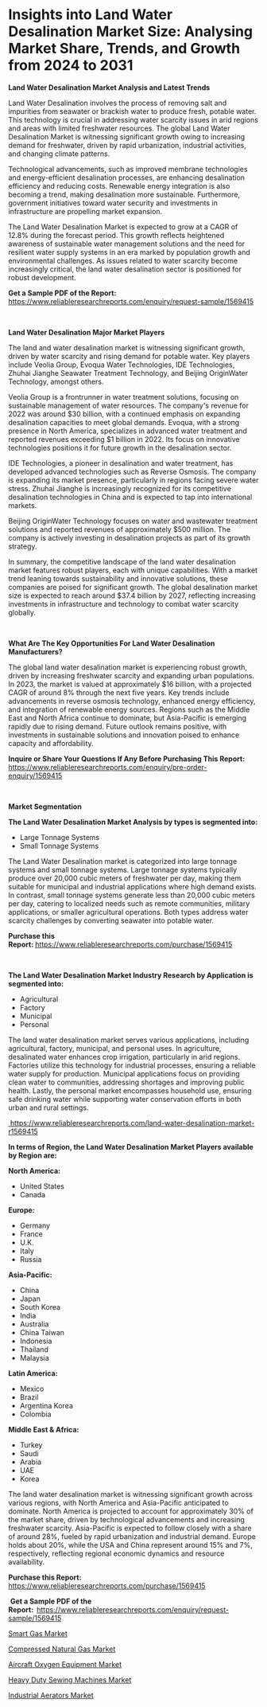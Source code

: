 <p><h1>Insights into Land Water Desalination Market Size: Analysing Market Share, Trends, and Growth from 2024 to 2031</h1></p><p><strong>Land Water Desalination Market Analysis and Latest Trends</strong></p>
<p><p>Land Water Desalination involves the process of removing salt and impurities from seawater or brackish water to produce fresh, potable water. This technology is crucial in addressing water scarcity issues in arid regions and areas with limited freshwater resources. The global Land Water Desalination Market is witnessing significant growth owing to increasing demand for freshwater, driven by rapid urbanization, industrial activities, and changing climate patterns. </p><p>Technological advancements, such as improved membrane technologies and energy-efficient desalination processes, are enhancing desalination efficiency and reducing costs. Renewable energy integration is also becoming a trend, making desalination more sustainable. Furthermore, government initiatives toward water security and investments in infrastructure are propelling market expansion.</p><p>The Land Water Desalination Market is expected to grow at a CAGR of 12.8% during the forecast period. This growth reflects heightened awareness of sustainable water management solutions and the need for resilient water supply systems in an era marked by population growth and environmental challenges. As issues related to water scarcity become increasingly critical, the land water desalination sector is positioned for robust development.</p></p>
<p><strong>Get a Sample PDF of the Report:&nbsp;</strong> <a href="https://www.reliableresearchreports.com/enquiry/request-sample/1569415?utm_campaign=40&utm_medium=2&utm_source=Github&utm_content=ia&utm_term=19102024&utm_id=land-water-desalination">https://www.reliableresearchreports.com/enquiry/request-sample/1569415</a></p>
<p>&nbsp;</p>
<p><strong>Land Water Desalination Major Market Players</strong></p>
<p><p>The land and water desalination market is witnessing significant growth, driven by water scarcity and rising demand for potable water. Key players include Veolia Group, Evoqua Water Technologies, IDE Technologies, Zhuhai Jianghe Seawater Treatment Technology, and Beijing OriginWater Technology, amongst others.</p><p>Veolia Group is a frontrunner in water treatment solutions, focusing on sustainable management of water resources. The company's revenue for 2022 was around $30 billion, with a continued emphasis on expanding desalination capacities to meet global demands. Evoqua, with a strong presence in North America, specializes in advanced water treatment and reported revenues exceeding $1 billion in 2022. Its focus on innovative technologies positions it for future growth in the desalination sector.</p><p>IDE Technologies, a pioneer in desalination and water treatment, has developed advanced technologies such as Reverse Osmosis. The company is expanding its market presence, particularly in regions facing severe water stress. Zhuhai Jianghe is increasingly recognized for its competitive desalination technologies in China and is expected to tap into international markets.</p><p>Beijing OriginWater Technology focuses on water and wastewater treatment solutions and reported revenues of approximately $500 million. The company is actively investing in desalination projects as part of its growth strategy.</p><p>In summary, the competitive landscape of the land water desalination market features robust players, each with unique capabilities. With a market trend leaning towards sustainability and innovative solutions, these companies are poised for significant growth. The global desalination market size is expected to reach around $37.4 billion by 2027, reflecting increasing investments in infrastructure and technology to combat water scarcity globally.</p></p>
<p>&nbsp;</p>
<p><strong>What Are The Key Opportunities For Land Water Desalination Manufacturers?</strong></p>
<p><p>The global land water desalination market is experiencing robust growth, driven by increasing freshwater scarcity and expanding urban populations. In 2023, the market is valued at approximately $16 billion, with a projected CAGR of around 8% through the next five years. Key trends include advancements in reverse osmosis technology, enhanced energy efficiency, and integration of renewable energy sources. Regions such as the Middle East and North Africa continue to dominate, but Asia-Pacific is emerging rapidly due to rising demand. Future outlook remains positive, with investments in sustainable solutions and innovation poised to enhance capacity and affordability.</p></p>
<p><strong>Inquire or Share Your Questions If Any Before Purchasing This Report:</strong> <a href="https://www.reliableresearchreports.com/enquiry/pre-order-enquiry/1569415?utm_campaign=40&utm_medium=2&utm_source=Github&utm_content=ia&utm_term=19102024&utm_id=land-water-desalination">https://www.reliableresearchreports.com/enquiry/pre-order-enquiry/1569415</a></p>
<p>&nbsp;</p>
<p><strong>Market Segmentation</strong></p>
<p><strong>The Land Water Desalination Market Analysis by types is segmented into:</strong></p>
<p><ul><li>Large Tonnage Systems</li><li>Small Tonnage Systems</li></ul></p>
<p><p>The Land Water Desalination market is categorized into large tonnage systems and small tonnage systems. Large tonnage systems typically produce over 20,000 cubic meters of freshwater per day, making them suitable for municipal and industrial applications where high demand exists. In contrast, small tonnage systems generate less than 20,000 cubic meters per day, catering to localized needs such as remote communities, military applications, or smaller agricultural operations. Both types address water scarcity challenges by converting seawater into potable water.</p></p>
<p><strong>Purchase this Report:&nbsp;</strong><a href="https://www.reliableresearchreports.com/purchase/1569415?utm_campaign=40&utm_medium=2&utm_source=Github&utm_content=ia&utm_term=19102024&utm_id=land-water-desalination">https://www.reliableresearchreports.com/purchase/1569415</a></p>
<p>&nbsp;</p>
<p><strong>The Land Water Desalination Market Industry Research by Application is segmented into:</strong></p>
<p><ul><li>Agricultural</li><li>Factory</li><li>Municipal</li><li>Personal</li></ul></p>
<p><p>The land water desalination market serves various applications, including agricultural, factory, municipal, and personal uses. In agriculture, desalinated water enhances crop irrigation, particularly in arid regions. Factories utilize this technology for industrial processes, ensuring a reliable water supply for production. Municipal applications focus on providing clean water to communities, addressing shortages and improving public health. Lastly, the personal market encompasses household use, ensuring safe drinking water while supporting water conservation efforts in both urban and rural settings.</p></p>
<p><a href="https://www.reliableresearchreports.com/land-water-desalination-market-r1569415?utm_campaign=40&utm_medium=2&utm_source=Github&utm_content=ia&utm_term=19102024&utm_id=land-water-desalination">&nbsp;https://www.reliableresearchreports.com/land-water-desalination-market-r1569415</a></p>
<p><strong>In terms of Region, the Land Water Desalination Market Players available by Region are:</strong></p>
<p>
    <p> <strong> North America: </strong>
        <ul>
            <li>United States</li>
            <li>Canada</li>
        </ul>
        </p> 
    <p> <strong> Europe: </strong>
        <ul>
            <li>Germany</li>
            <li>France</li>
            <li>U.K.</li>
            <li>Italy</li>
            <li>Russia</li>
        </ul>
        </p> 
    <p> <strong> Asia-Pacific: </strong>
        <ul>
            <li>China</li>
            <li>Japan</li>
            <li>South Korea</li>
            <li>India</li>
            <li>Australia</li>
            <li>China Taiwan</li>
            <li>Indonesia</li>
            <li>Thailand</li>
            <li>Malaysia</li>
        </ul>
        </p> 
    <p> <strong> Latin America: </strong>
        <ul>
            <li>Mexico</li>
            <li>Brazil</li>
            <li>Argentina Korea</li>
            <li>Colombia</li>
        </ul>
        </p> 
    <p> <strong> Middle East & Africa: </strong>
        <ul>
            <li>Turkey</li>
            <li>Saudi</li>
            <li>Arabia</li>
            <li>UAE</li>
            <li>Korea</li>
        </ul>
    </p>
    </p>
<p><p>The land water desalination market is witnessing significant growth across various regions, with North America and Asia-Pacific anticipated to dominate. North America is projected to account for approximately 30% of the market share, driven by technological advancements and increasing freshwater scarcity. Asia-Pacific is expected to follow closely with a share of around 28%, fueled by rapid urbanization and industrial demand. Europe holds about 20%, while the USA and China represent around 15% and 7%, respectively, reflecting regional economic dynamics and resource availability.</p></p>
<p><strong>Purchase this Report: </strong><a href="https://www.reliableresearchreports.com/purchase/1569415?utm_campaign=40&utm_medium=2&utm_source=Github&utm_content=ia&utm_term=19102024&utm_id=land-water-desalination">https://www.reliableresearchreports.com/purchase/1569415</a></p>
<p>&nbsp;<strong>Get a Sample PDF of the Report:&nbsp;&nbsp;</strong><a href="https://www.reliableresearchreports.com/enquiry/request-sample/1569415?utm_campaign=40&utm_medium=2&utm_source=Github&utm_content=ia&utm_term=19102024&utm_id=land-water-desalination">https://www.reliableresearchreports.com/enquiry/request-sample/1569415</a></p>
<p><strong></strong></p>
<p><p><a href="https://www.linkedin.com/pulse/smart-gas-market-analysis-product-segmentation-regional-h5ijc?utm_campaign=40&utm_medium=2&utm_source=Github&utm_content=ia&utm_term=19102024&utm_id=land-water-desalination">Smart Gas Market</a></p><p><a href="https://www.linkedin.com/pulse/compressed-natural-gas-market-analysis-report-global-insights-lqnjc?utm_campaign=40&utm_medium=2&utm_source=Github&utm_content=ia&utm_term=19102024&utm_id=land-water-desalination">Compressed Natural Gas Market</a></p><p><a href="https://issuu.com/reportprime-2/docs/aircraft-oxygen-equipment-market-si_ef7005f2455b9e?utm_campaign=40&utm_medium=2&utm_source=Github&utm_content=ia&utm_term=19102024&utm_id=land-water-desalination">Aircraft Oxygen Equipment Market</a></p><p><a href="https://github.com/alespiliffe/Market-Research-Report-List-1/blob/main/heavy-duty-sewing-machines-market.md?utm_campaign=40&utm_medium=2&utm_source=Github&utm_content=ia&utm_term=19102024&utm_id=land-water-desalination">Heavy Duty Sewing Machines Market</a></p><p><a href="https://github.com/darcy8m10dupre/Market-Research-Report-List-1/blob/main/industrial-aerators-market.md?utm_campaign=40&utm_medium=2&utm_source=Github&utm_content=ia&utm_term=19102024&utm_id=land-water-desalination">Industrial Aerators Market</a></p></p>